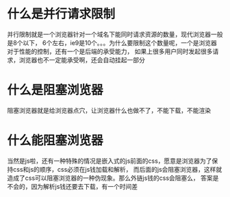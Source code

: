 # 什么是并行请求限制

并行限制就是一个浏览器针对一个域名下能同时请求资源的数量，现代浏览器一般是8个以下，
6个左右，ie9是10个。。。为什么要限制这个数量呢，一个是浏览器对于性能的控制，还有一个是后端的承受能力，
如果上很多用户同时发起很多请求，浏览器也不一定能承受啊，还会自动挂起一部分

# 什么是阻塞浏览器

阻塞浏览器就是给浏览器点穴，让浏览器什么也做不了，不能下载，不能渲染

# 什么能阻塞浏览器

当然是js啦，还有一种特殊的情况是嵌入式的js前面的css，愿意是浏览器为了保持css和js的顺序，css必须在js钱加载和解析，
而后面的js会阻塞浏览器，这样就造成了css可以阻塞浏览器的一种伪现象。那么外链js钱的css会阻塞么，
答案是不会的，因为解析js钱还要去下载，有一个时间差

